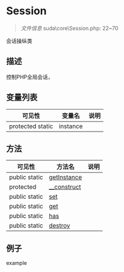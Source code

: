 #  Session 

> *文件信息* suda\core\Session.php: 22~70

会话操纵类

## 描述

控制PHP全局会话，





## 变量列表
| 可见性 |  变量名   | 说明 |
|--------|----|------|
| protected static  | instance | | 



## 方法


| 可见性 | 方法名 | 说明 |
|--------|-------|------|
| public static|[getInstance](Session/getInstance.md) |  |
| protected |[__construct](Session/__construct.md) |  |
| public static|[set](Session/set.md) |  |
| public static|[get](Session/get.md) |  |
| public static|[has](Session/has.md) |  |
| public static|[destroy](Session/destroy.md) |  |



## 例子

example
